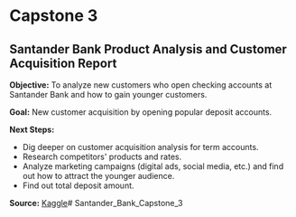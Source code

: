 # Capstone 3
## Santander Bank Product Analysis and Customer Acquisition Report

**Objective:** To analyze new customers who open checking accounts at Santander Bank and how to gain younger customers.

**Goal:** New customer acquisition by opening popular deposit accounts.

**Next Steps:**
* Dig deeper on customer acquisition analysis for term accounts.
* Research competitors' products and rates.
* Analyze marketing campaigns (digital ads, social media, etc.) and find out how to attract the younger audience.
* Find out total deposit amount.

**Source:** [Kaggle](https://www.kaggle.com/c/santander-product-recommendation/overview)# Santander_Bank_Capstone_3
